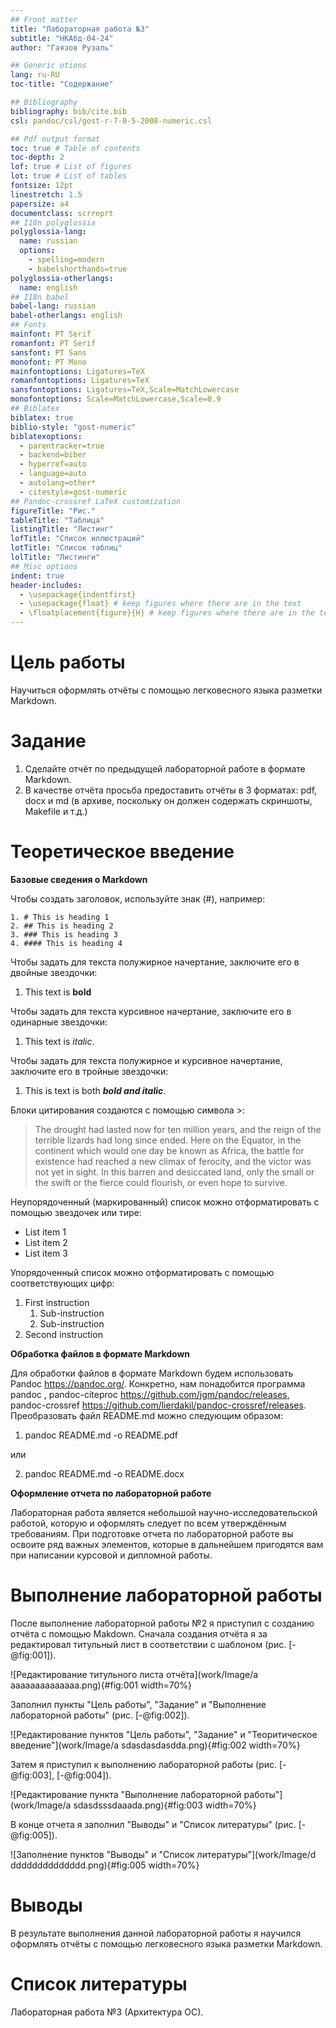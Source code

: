 ```yaml
---
## Front matter
title: "Лабораторная работа №3"
subtitle: "НКАбд-04-24"
author: "Гаязов Рузаль"

## Generic otions
lang: ru-RU
toc-title: "Содержание"

## Bibliography
bibliography: bib/cite.bib
csl: pandoc/csl/gost-r-7-0-5-2008-numeric.csl

## Pdf output format
toc: true # Table of contents
toc-depth: 2
lof: true # List of figures
lot: true # List of tables
fontsize: 12pt
linestretch: 1.5
papersize: a4
documentclass: scrreprt
## I18n polyglossia
polyglossia-lang:
  name: russian
  options:
	- spelling=modern
	- babelshorthands=true
polyglossia-otherlangs:
  name: english
## I18n babel
babel-lang: russian
babel-otherlangs: english
## Fonts
mainfont: PT Serif
romanfont: PT Serif
sansfont: PT Sans
monofont: PT Mono
mainfontoptions: Ligatures=TeX
romanfontoptions: Ligatures=TeX
sansfontoptions: Ligatures=TeX,Scale=MatchLowercase
monofontoptions: Scale=MatchLowercase,Scale=0.9
## Biblatex
biblatex: true
biblio-style: "gost-numeric"
biblatexoptions:
  - parentracker=true
  - backend=biber
  - hyperref=auto
  - language=auto
  - autolang=other*
  - citestyle=gost-numeric
## Pandoc-crossref LaTeX customization
figureTitle: "Рис."
tableTitle: "Таблица"
listingTitle: "Листинг"
lofTitle: "Список иллюстраций"
lotTitle: "Список таблиц"
lolTitle: "Листинги"
## Misc options
indent: true
header-includes:
  - \usepackage{indentfirst}
  - \usepackage{float} # keep figures where there are in the text
  - \floatplacement{figure}{H} # keep figures where there are in the text
---
```


# Цель работы

Научиться оформлять отчёты с помощью легковесного языка разметки Markdown.

# Задание

1. Сделайте отчёт по предыдущей лабораторной работе в формате Markdown.
2. В качестве отчёта просьба предоставить отчёты в 3 форматах: pdf, docx и md (в архиве,
поскольку он должен содержать скриншоты, Makefile и т.д.)

# Теоретическое введение

**Базовые сведения о Markdown**

Чтобы создать заголовок, используйте знак (#), например:
```
1. # This is heading 1
2. ## This is heading 2
3. ### This is heading 3
4. #### This is heading 4
```
Чтобы задать для текста полужирное начертание, заключите его в двойные звездочки:

1. This text is **bold**

Чтобы задать для текста курсивное начертание, заключите его в одинарные звездочки:

1. This text is *italic*.

Чтобы задать для текста полужирное и курсивное начертание, заключите его в тройные
звездочки:

1. This is text is both ***bold and italic***.

Блоки цитирования создаются с помощью символа >:

> The drought had lasted now for ten million years, and the reign of
the terrible lizards had long since ended. Here on the Equator, in
the continent which would one day be known as Africa, the battle
for existence had reached a new climax of ferocity, and the victor
was not yet in sight. In this barren and desiccated land, only the
small or the swift or the fierce could flourish, or even hope to
survive.

Неупорядоченный (маркированный) список можно отформатировать с помощью звездочек или тире:

- List item 1
- List item 2
- List item 3

Упорядоченный список можно отформатировать с помощью соответствующих цифр:

1. First instruction
   1. Sub-instruction
   1. Sub-instruction
2. Second instruction

**Обработка файлов в формате Markdown**

Для обработки файлов в формате Markdown будем использовать Pandoc
https://pandoc.org/. Конкретно, нам понадобится программа pandoc ,
pandoc-citeproc https://github.com/jgm/pandoc/releases, pandoc-crossref
https://github.com/lierdakil/pandoc-crossref/releases.
Преобразовать файл README.md можно следующим образом:

1. pandoc README.md -o README.pdf

или

2. pandoc README.md -o README.docx

**Оформление отчета по лабораторной работе**

Лабораторная работа является небольшой научно-исследовательской работой, которую
и оформлять следует по всем утверждённым требованиям. При подготовке отчета по лабораторной работе вы освоите ряд важных элементов, которые в дальнейшем пригодятся
вам при написании курсовой и дипломной работы.


# Выполнение лабораторной работы

После выполнение лабораторной работы №2 я приступил с созданию отчёта с помощью Makdown.
Сначала создания отчёта я за редактировал титульный лист в соответствии с шаблоном (рис. [-@fig:001]).

![Редактирование титульного листа отчёта](work/Image/a aaaaaaaaaaaaaa.png){#fig:001 width=70%}

Заполнил пункты "Цель работы", "Задание" и "Выполнение лабораторной работы" (рис. [-@fig:002]).

![Редактирование пунктов "Цель работы", "Задание" и "Теоритическое введение"](work/Image/a sdasdasdasdda.png){#fig:002 width=70%}

Затем я приступил к выполнению лабораторной работы (рис. [-@fig:003], [-@fig:004]).

![Редактирование пункта "Выполнение лабораторной работы"](work/Image/a sdasdsssdaaada.png){#fig:003 width=70%}

В конце отчета я заполнил "Выводы" и "Список литературы" (рис. [-@fig:005]).

![Заполнение пунктов "Выводы" и "Список литературы"](work/Image/d dddddddddddddd.png){#fig:005 width=70%}

# Выводы

В результате выполнения данной лабораторной работы я научился оформлять отчёты с помощью легковесного языка разметки Markdown.

# Список литературы

Лабораторная работа №3 (Архитектура ОС).
